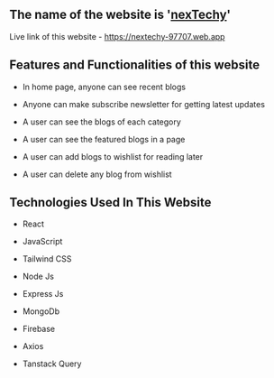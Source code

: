 ## The name of the website is '[nexTechy](https://nextechy-97707.web.app)'

Live link of this website - https://nextechy-97707.web.app

## Features and Functionalities of this website

- In home page, anyone can see recent blogs

- Anyone can make subscribe newsletter for getting latest updates

- A user can see the blogs of each category

- A user can see the featured blogs in a page

- A user can add blogs to wishlist for reading later

- A user can delete any blog from wishlist

## Technologies Used In This Website

- React

- JavaScript

- Tailwind CSS

- Node Js

- Express Js

- MongoDb

- Firebase

- Axios

- Tanstack Query
